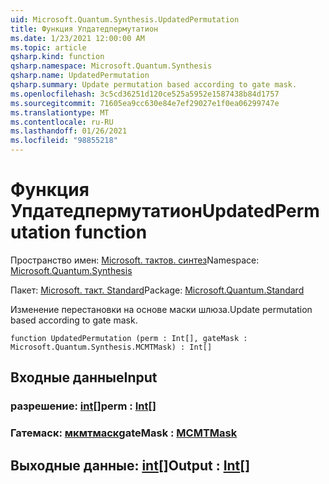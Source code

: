 ```yaml
---
uid: Microsoft.Quantum.Synthesis.UpdatedPermutation
title: Функция Упдатедпермутатион
ms.date: 1/23/2021 12:00:00 AM
ms.topic: article
qsharp.kind: function
qsharp.namespace: Microsoft.Quantum.Synthesis
qsharp.name: UpdatedPermutation
qsharp.summary: Update permutation based according to gate mask.
ms.openlocfilehash: 3c5cd36251d120ce525a5952e1587438b84d1757
ms.sourcegitcommit: 71605ea9cc630e84e7ef29027e1f0ea06299747e
ms.translationtype: MT
ms.contentlocale: ru-RU
ms.lasthandoff: 01/26/2021
ms.locfileid: "98855218"
---
```

# <a name="updatedpermutation-function"></a><span data-ttu-id="d9075-102">Функция Упдатедпермутатион</span><span class="sxs-lookup"><span data-stu-id="d9075-102">UpdatedPermutation function</span></span>

<span data-ttu-id="d9075-103">Пространство имен: [Microsoft. тактов. синтез](xref:Microsoft.Quantum.Synthesis)</span><span class="sxs-lookup"><span data-stu-id="d9075-103">Namespace: [Microsoft.Quantum.Synthesis](xref:Microsoft.Quantum.Synthesis)</span></span>

<span data-ttu-id="d9075-104">Пакет: [Microsoft. такт. Standard](https://nuget.org/packages/Microsoft.Quantum.Standard)</span><span class="sxs-lookup"><span data-stu-id="d9075-104">Package: [Microsoft.Quantum.Standard](https://nuget.org/packages/Microsoft.Quantum.Standard)</span></span>


<span data-ttu-id="d9075-105">Изменение перестановки на основе маски шлюза.</span><span class="sxs-lookup"><span data-stu-id="d9075-105">Update permutation based according to gate mask.</span></span>

```qsharp
function UpdatedPermutation (perm : Int[], gateMask : Microsoft.Quantum.Synthesis.MCMTMask) : Int[]
```


## <a name="input"></a><span data-ttu-id="d9075-106">Входные данные</span><span class="sxs-lookup"><span data-stu-id="d9075-106">Input</span></span>

### <a name="perm--int"></a><span data-ttu-id="d9075-107">разрешение: [int](xref:microsoft.quantum.lang-ref.int)[]</span><span class="sxs-lookup"><span data-stu-id="d9075-107">perm : [Int](xref:microsoft.quantum.lang-ref.int)[]</span></span>




### <a name="gatemask--mcmtmask"></a><span data-ttu-id="d9075-108">Гатемаск: [мкмтмаск](xref:Microsoft.Quantum.Synthesis.MCMTMask)</span><span class="sxs-lookup"><span data-stu-id="d9075-108">gateMask : [MCMTMask](xref:Microsoft.Quantum.Synthesis.MCMTMask)</span></span>





## <a name="output--int"></a><span data-ttu-id="d9075-109">Выходные данные: [int](xref:microsoft.quantum.lang-ref.int)[]</span><span class="sxs-lookup"><span data-stu-id="d9075-109">Output : [Int](xref:microsoft.quantum.lang-ref.int)[]</span></span>

